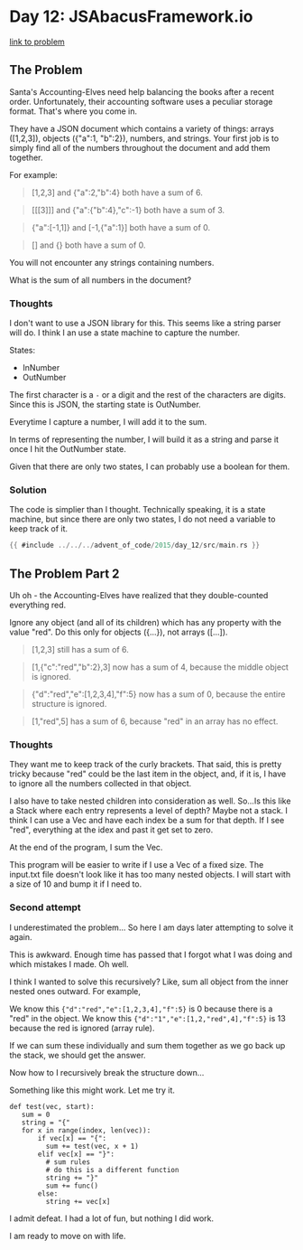 # Day 12: JSAbacusFramework.io

[link to problem](https://adventofcode.com/2015/day/12)

## The Problem

Santa's Accounting-Elves need help balancing the books after a recent order. Unfortunately, their accounting software uses a peculiar storage format. That's where you come in.

They have a JSON document which contains a variety of things: arrays ([1,2,3]), objects ({"a":1, "b":2}), numbers, and strings. Your first job is to simply find all of the numbers throughout the document and add them together.

For example:

> [1,2,3] and {"a":2,"b":4} both have a sum of 6.

> [[[3]]] and {"a":{"b":4},"c":-1} both have a sum of 3.

> {"a":[-1,1]} and [-1,{"a":1}] both have a sum of 0.

> [] and {} both have a sum of 0.

You will not encounter any strings containing numbers.

What is the sum of all numbers in the document?

### Thoughts

I don't want to use a JSON library for this. This seems like a string parser will do. I think I an use a state machine to capture the number.

States:
- InNumber
- OutNumber

The first character is a `-` or a digit and the rest of the characters are digits. Since this is JSON, the starting state is OutNumber.

Everytime I capture a number, I will add it to the sum.

In terms of representing the number, I will build it as a string and parse it once I hit the OutNumber state.

Given that there are only two states, I can probably use a boolean for them.

### Solution
The code is simplier than I thought. Technically speaking, it is a state machine, but since there are only two states, I do not need a variable to keep track of it.
```rust
{{ #include ../../../advent_of_code/2015/day_12/src/main.rs }}
```

## The Problem Part 2

Uh oh - the Accounting-Elves have realized that they double-counted everything red.

Ignore any object (and all of its children) which has any property with the value "red". Do this only for objects ({...}), not arrays ([...]).

> [1,2,3] still has a sum of 6.

> [1,{"c":"red","b":2},3] now has a sum of 4, because the middle object is ignored.

> {"d":"red","e":[1,2,3,4],"f":5} now has a sum of 0, because the entire structure is ignored.

> [1,"red",5] has a sum of 6, because "red" in an array has no effect.


### Thoughts

They want me to keep track of the curly brackets. That said, this is pretty tricky because "red" could be the last item in the object, and, if it is, I have to ignore all the numbers collected in that object.

I also have to take nested children into consideration as well. So...Is this like a Stack where each entry represents a level of depth? Maybe not a stack. I think I can use a Vec and have each index be a sum for that depth. If I see "red", everything at the idex and past it get set to zero.

At the end of the program, I sum the Vec.

This program will be easier to write if I use a Vec of a fixed size. The input.txt file doesn't look like it has too many nested objects. I will start with a size of 10 and bump it if I need to.

### Second attempt

I underestimated the problem... So here I am days later attempting to solve it again.

This is awkward. Enough time has passed that I forgot what I was doing and which mistakes I made. Oh well.

I think I wanted to solve this recursively? Like, sum all object from the inner nested ones outward. For example,

We know this `{"d":"red","e":[1,2,3,4],"f":5}` is 0 because there is a "red" in the object.
We know this `{"d":"1","e":[1,2,"red",4],"f":5}` is 13 because the red is ignored (array rule).

If we can sum these individually and sum them together as we go back up the stack, we should get the answer.

Now how to I recursively break the structure down...

Something like this might work. Let me try it.
```
def test(vec, start):
   sum = 0
   string = "{"
   for x in range(index, len(vec)):
       if vec[x] == "{":
	     sum += test(vec, x + 1)
	   elif vec[x] == "}":
	     # sum rules
		 # do this is a different function
		 string += "}"
		 sum += func()
	   else:
	     string += vec[x] 
```

I admit defeat. I had a lot of fun, but nothing I did work.

I am ready to move on with life.
